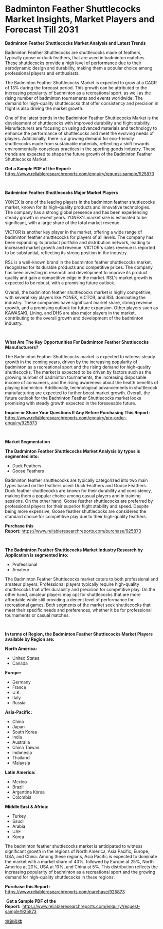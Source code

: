 <p><h1>Badminton Feather Shuttlecocks Market Insights, Market Players and Forecast Till 2031</h1></p><p><strong>Badminton Feather Shuttlecocks Market Analysis and Latest Trends</strong></p>
<p><p>Badminton Feather Shuttlecocks are shuttlecocks made of feathers, typically goose or duck feathers, that are used in badminton matches. These shuttlecocks provide a high level of performance due to their aerodynamic design and durability, making them a popular choice among professional players and enthusiasts.</p><p>The Badminton Feather Shuttlecocks Market is expected to grow at a CAGR of 13% during the forecast period. This growth can be attributed to the increasing popularity of badminton as a recreational sport, as well as the rising number of badminton tournaments and events worldwide. The demand for high-quality shuttlecocks that offer consistency and precision in flight is also driving the market growth.</p><p>One of the latest trends in the Badminton Feather Shuttlecocks Market is the development of shuttlecocks with improved durability and flight stability. Manufacturers are focusing on using advanced materials and technology to enhance the performance of shuttlecocks and meet the evolving needs of players. Additionally, there is a growing demand for eco-friendly shuttlecocks made from sustainable materials, reflecting a shift towards environmentally-conscious practices in the sporting goods industry. These trends are expected to shape the future growth of the Badminton Feather Shuttlecocks Market.</p></p>
<p><strong>Get a Sample PDF of the Report:&nbsp;</strong> <a href="https://www.reliableresearchreports.com/enquiry/request-sample/925873">https://www.reliableresearchreports.com/enquiry/request-sample/925873</a></p>
<p>&nbsp;</p>
<p><strong>Badminton Feather Shuttlecocks Major Market Players</strong></p>
<p><p>YONEX is one of the leading players in the badminton feather shuttlecocks market, known for its high-quality products and innovative technologies. The company has a strong global presence and has been experiencing steady growth in recent years. YONEX's market size is estimated to be significant, with a large share of the total market revenue.</p><p>VICTOR is another key player in the market, offering a wide range of badminton feather shuttlecocks for players of all levels. The company has been expanding its product portfolio and distribution network, leading to increased market growth and revenue. VICTOR's sales revenue is reported to be substantial, reflecting its strong position in the industry.</p><p>RSL is a well-known brand in the badminton feather shuttlecocks market, recognized for its durable products and competitive prices. The company has been investing in research and development to improve its product quality and gain a competitive edge in the market. RSL's market growth is expected to be robust, with a promising future outlook.</p><p>Overall, the badminton feather shuttlecocks market is highly competitive, with several key players like YONEX, VICTOR, and RSL dominating the industry. These companies have significant market share, strong revenue growth, and a promising outlook for future expansion. Other players such as KAWASAKI, Lining, and DHS are also major players in the market, contributing to the overall growth and development of the badminton industry.</p></p>
<p>&nbsp;</p>
<p><strong>What Are The Key Opportunities For Badminton Feather Shuttlecocks Manufacturers?</strong></p>
<p><p>The Badminton Feather Shuttlecocks market is expected to witness steady growth in the coming years, driven by the increasing popularity of badminton as a recreational sport and the rising demand for high-quality shuttlecocks. The market is expected to be driven by factors such as the growing number of badminton tournaments, the increasing disposable income of consumers, and the rising awareness about the health benefits of playing badminton. Additionally, technological advancements in shuttlecock manufacturing are expected to further boost market growth. Overall, the future outlook for the Badminton Feather Shuttlecocks market looks promising with steady growth expected in the foreseeable future.</p></p>
<p><strong>Inquire or Share Your Questions If Any Before Purchasing This Report:</strong> <a href="https://www.reliableresearchreports.com/enquiry/pre-order-enquiry/925873">https://www.reliableresearchreports.com/enquiry/pre-order-enquiry/925873</a></p>
<p>&nbsp;</p>
<p><strong>Market Segmentation</strong></p>
<p><strong>The Badminton Feather Shuttlecocks Market Analysis by types is segmented into:</strong></p>
<p><ul><li>Duck Feathers</li><li>Goose Feathers</li></ul></p>
<p><p>Badminton feather shuttlecocks are typically categorized into two main types based on the feathers used: Duck Feathers and Goose Feathers. Duck feather shuttlecocks are known for their durability and consistency, making them a popular choice among casual players and in training sessions. On the other hand, Goose feather shuttlecocks are preferred by professional players for their superior flight stability and speed. Despite being more expensive, Goose feather shuttlecocks are considered the standard choice for competitive play due to their high-quality feathers.</p></p>
<p><strong>Purchase this Report:&nbsp;</strong><a href="https://www.reliableresearchreports.com/purchase/925873">https://www.reliableresearchreports.com/purchase/925873</a></p>
<p>&nbsp;</p>
<p><strong>The Badminton Feather Shuttlecocks Market Industry Research by Application is segmented into:</strong></p>
<p><ul><li>Professional</li><li>Amateur</li></ul></p>
<p><p>The Badminton Feather Shuttlecocks market caters to both professional and amateur players. Professional players typically require high-quality shuttlecocks that offer durability and precision for competitive play. On the other hand, amateur players may opt for shuttlecocks that are more affordable while still providing a decent level of performance for recreational games. Both segments of the market seek shuttlecocks that meet their specific needs and preferences, whether it be for professional tournaments or casual matches.</p></p>
<p>&nbsp;</p>
<p><strong>In terms of Region, the Badminton Feather Shuttlecocks Market Players available by Region are:</strong></p>
<p>
    <p> <strong> North America: </strong>
        <ul>
            <li>United States</li>
            <li>Canada</li>
        </ul>
        </p> 
    <p> <strong> Europe: </strong>
        <ul>
            <li>Germany</li>
            <li>France</li>
            <li>U.K.</li>
            <li>Italy</li>
            <li>Russia</li>
        </ul>
        </p> 
    <p> <strong> Asia-Pacific: </strong>
        <ul>
            <li>China</li>
            <li>Japan</li>
            <li>South Korea</li>
            <li>India</li>
            <li>Australia</li>
            <li>China Taiwan</li>
            <li>Indonesia</li>
            <li>Thailand</li>
            <li>Malaysia</li>
        </ul>
        </p> 
    <p> <strong> Latin America: </strong>
        <ul>
            <li>Mexico</li>
            <li>Brazil</li>
            <li>Argentina Korea</li>
            <li>Colombia</li>
        </ul>
        </p> 
    <p> <strong> Middle East & Africa: </strong>
        <ul>
            <li>Turkey</li>
            <li>Saudi</li>
            <li>Arabia</li>
            <li>UAE</li>
            <li>Korea</li>
        </ul>
    </p>
    </p>
<p><p>The badminton feather shuttlecocks market is anticipated to witness significant growth in the regions of North America, Asia Pacific, Europe, USA, and China. Among these regions, Asia Pacific is expected to dominate the market with a market share of 40%, followed by Europe at 25%, North America at 20%, USA at 10%, and China at 5%. This distribution reflects the increasing popularity of badminton as a recreational sport and the growing demand for high-quality shuttlecocks in these regions.</p></p>
<p><strong>Purchase this Report: </strong><a href="https://www.reliableresearchreports.com/purchase/925873">https://www.reliableresearchreports.com/purchase/925873</a></p>
<p>&nbsp;<strong>Get a Sample PDF of the Report:&nbsp;&nbsp;</strong><a href="https://www.reliableresearchreports.com/enquiry/request-sample/925873">https://www.reliableresearchreports.com/enquiry/request-sample/925873</a></p>
<p><strong></strong></p>
<p><p><a href="https://github.com/oqxogxyvqe90775/Market-Research-Report-List-1/blob/main/27685203811.md">裸銅導体</a></p></p>